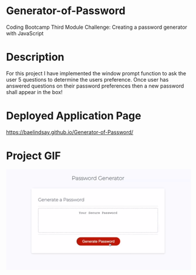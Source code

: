 # Generator-of-Password
Coding Bootcamp Third Module Challenge: Creating a password generator with JavaScript

# Description
For this project I have implemented the window prompt function to ask the user 5 questions to determine the users preference. Once user has answered questions on their password preferences then a new password shall appear in the box!

# Deployed Application Page
https://baelindsay.github.io/Generator-of-Password/

# Project GIF
![ Alt text](images/generatorPassword.gif)  [](images/generatorPassword.gif)